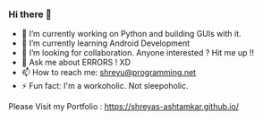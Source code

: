 ### Hi there 👋

- 🔭 I’m currently working on Python and building GUIs with it. 
- 🌱 I’m currently learning Android Development
- 🤔 I’m looking for collaboration. Anyone interested ? Hit me up !!
- 💬 Ask me about ERRORS ! XD
- 📫 How to reach me: shreyu@programming.net
- ⚡ Fun fact: I'm a workoholic. Not sleepoholic.

Please Visit my Portfolio : https://shreyas-ashtamkar.github.io/
